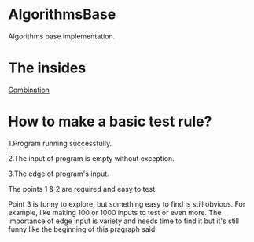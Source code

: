 # AlgorithmsBase
Algorithms base implementation.

# The insides
[Combination](./expository/combination.js)

# How to make a basic test rule?
1.Program running successfully.

2.The input of program is empty without exception.

3.The edge of program's input.

The points 1 & 2 are required and easy to test.

Point 3 is funny to explore, but something easy to find is still obvious. For example, like making 100 or 1000 inputs to test or even more. The importance of edge input is variety and needs time to find it but it's still funny like the beginning of this pragraph said.
